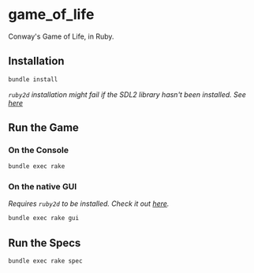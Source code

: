 # game_of_life

Conway's Game of Life, in Ruby.

## Installation

```bash
bundle install
```

*`ruby2d` installation might fail if the SDL2 library hasn't been installed. See [here](https://www.ruby2d.com/learn/linux/#install-packages)*

## Run the Game

### On the Console

```bash
bundle exec rake
```

### On the native GUI

*Requires `ruby2d` to be installed. Check it out [here](https://www.ruby2d.com/learn/get-started/).*

```bash
bundle exec rake gui
```

## Run the Specs

```bash
bundle exec rake spec
```
